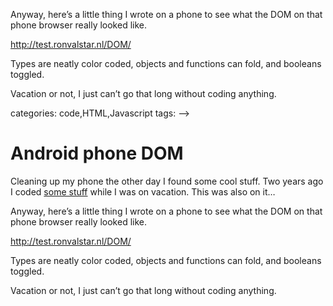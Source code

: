 <!--
  id: 975
  date: 2012-06-30T11:30:27
  modified: 2012-07-02T11:21:01
  slug: android-phone-dom
  type: post
  excerpt: <p>Cleaning up my phone the other day I found some cool stuff. Two years ago I coded some stuff while I was on vacation. This was also on it&#8230;</p> 
  content: <p>Cleaning up my phone the other day I found some cool stuff. Two years ago I coded <a href="/?p=604">some stuff</a> while I was on vacation. This was also on it&#8230;</p> <p><!--more--></p> <p>Anyway, here&#8217;s a little thing I wrote on a phone to see what the DOM on that phone browser really looked like.</p> <p><a href="http://test.ronvalstar.nl/DOM/">http://test.ronvalstar.nl/DOM/</a></p> <p>Types are neatly color coded, objects and functions can fold, and booleans toggled.</p> <p>Vacation or not, I just can&#8217;t go that long without coding anything.</p> 
  categories: code,HTML,Javascript
  tags: 
-->

# Android phone DOM

<p>Cleaning up my phone the other day I found some cool stuff. Two years ago I coded <a href="/?p=604">some stuff</a> while I was on vacation. This was also on it&#8230;</p>
<p><!--more--></p>
<p>Anyway, here&#8217;s a little thing I wrote on a phone to see what the DOM on that phone browser really looked like.</p>
<p><a href="http://test.ronvalstar.nl/DOM/">http://test.ronvalstar.nl/DOM/</a></p>
<p>Types are neatly color coded, objects and functions can fold, and booleans toggled.</p>
<p>Vacation or not, I just can&#8217;t go that long without coding anything.</p>

